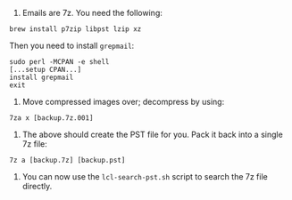 1. Emails are 7z. You need the following:

```
brew install p7zip libpst lzip xz
```
Then you need to install `grepmail`:

```
sudo perl -MCPAN -e shell
[...setup CPAN...]
install grepmail
exit
```

1. Move compressed images over; decompress by using:

```
7za x [backup.7z.001]
```
1. The above should create the PST file for you. Pack it back into a single 7z file:

```
7z a [backup.7z] [backup.pst]
```

1. You can now use the `lcl-search-pst.sh` script to search the 7z file directly.

